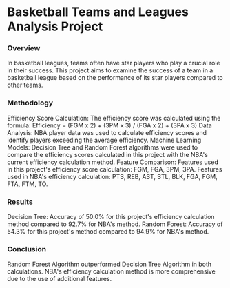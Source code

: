 # Basketball Teams and Leagues Analysis Project

### Overview
In basketball leagues, teams often have star players who play a crucial role in their success. This project aims to examine the success of a team in a basketball league based on the performance of its star players compared to other teams.
### Methodology
Efficiency Score Calculation: The efficiency score was calculated using the formula:
     Efficiency = (FGM x 2) + (3PM x 3) / (FGA x 2) + (3PA x 3)
Data Analysis: NBA player data was used to calculate efficiency scores and identify players exceeding the average efficiency.
Machine Learning Models: Decision Tree and Random Forest algorithms were used to compare the efficiency scores calculated in this project with the NBA's current efficiency calculation method.
Feature Comparison: Features used in this project's efficiency score calculation: FGM, FGA, 3PM, 3PA. Features used in NBA's efficiency calculation: PTS, REB, AST, STL, BLK, FGA, FGM, FTA, FTM, TO.
### Results
Decision Tree: Accuracy of 50.0% for this project's efficiency calculation method compared to 92.7% for NBA's method.
Random Forest: Accuracy of 54.3% for this project's method compared to 94.9% for NBA's method.
### Conclusion
Random Forest Algorithm outperformed Decision Tree Algorithm in both calculations.
NBA's efficiency calculation method is more comprehensive due to the use of additional features.

